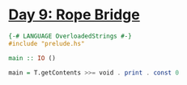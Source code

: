 # [Day 9: Rope Bridge](https://adventofcode.com/2022/day/9)

```haskell
{-# LANGUAGE OverloadedStrings #-}
#include "prelude.hs"

main :: IO ()

main = T.getContents >>= void . print . const 0
```

